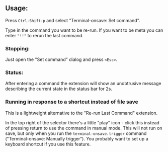 ## Usage:

Press `Ctrl-Shift-p` and select "Terminal-onsave: Set command".

Type in the command you want to be re-run. If you want to be meta you can enter `"!!"` to rerun the last command.

### Stopping:

Just open the "Set command" dialog and press `<Esc>`.

### Status:

After entering a command the extension will show an unobtrusive message describing the current state in the status bar for 2s.

### Running in response to a shortcut instead of file save

This is a lightweight alternative to the "Re-run Last Command" extension.

In the top right of the selector there's a little "play" icon - click this instead of pressing return to use the command in manual mode. This will not run on save, but only when you run the `terminal-onsave.trigger` command ("Terminal-onsave: Manually trigger"). You probably want to set up a keyboard shortcut if you use this feature.

